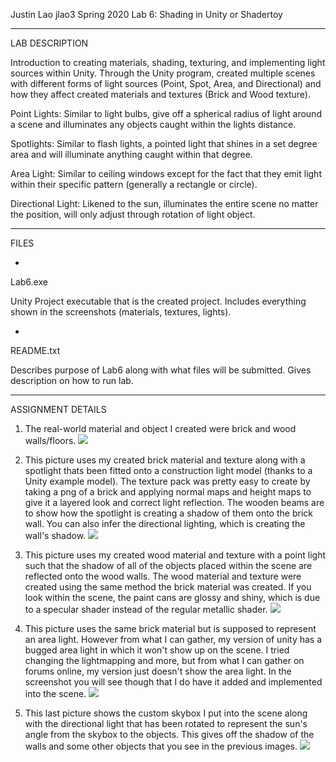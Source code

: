 Justin Lao
jlao3
Spring 2020
Lab 6: Shading in Unity or Shadertoy

----------
LAB DESCRIPTION

Introduction to creating materials, shading, texturing, and implementing light sources within Unity.
Through the Unity program, created multiple scenes with different forms of light sources (Point, Spot, Area, and
Directional) and how they affect created materials and textures (Brick and Wood texture).

Point Lights: Similar to light bulbs, give off a spherical radius of light around a scene and illuminates any objects caught within the lights distance.

Spotlights: Similar to flash lights, a pointed light that shines in a set degree area and will illuminate anything caught within that degree.

Area Light: Similar to ceiling windows except for the fact that they emit light within their specific pattern (generally a rectangle or circle).

Directional Light: Likened to the sun, illuminates the entire scene no matter the position, will only adjust through rotation of light object.

----------
FILES

-
Lab6.exe

Unity Project executable that is the created project. Includes everything shown in the screenshots (materials,
textures, lights).

-
README.txt

Describes purpose of Lab6 along with what files will be submitted.
Gives description on how to run lab.

----------
ASSIGNMENT DETAILS

1. The real-world material and object I created were brick and wood walls/floors.
![](lab6/Images/Wood_and_Brick_Inspiration.jpg)

2. This picture uses my created brick material and texture along with a spotlight thats been fitted onto a construction light model (thanks to a Unity example model).
The texture pack was pretty easy to create by taking a png of a brick and applying normal maps and height maps to give it a layered look and correct light reflection. The
wooden beams are to show how the spotlight is creating a shadow of them onto the brick wall. You can also infer the directional lighting, which is creating the wall's shadow.
![](lab6/Images/Brick_Material_and_Texture.png)

3. This picture uses my created wood material and texture with a point light such that the shadow of all of the objects placed within the scene are reflected onto the wood walls.
The wood material and texture were created using the same method the brick material was created. If you look within the scene, the paint cans are glossy and shiny, which is due to
a specular shader instead of the regular metallic shader. 
![](lab6/Images/Wood_Material_and_Texture.png)

4. This picture uses the same brick material but is supposed to represent an area light. However from what I can gather, my version of unity has a bugged area light in which
it won't show up on the scene. I tried changing the lightmapping and more, but  from what I can gather on forums online, my version just doesn't show the area light. In the screenshot
you will see though that I do have it added and implemented into the scene.
![](lab6/Images/Area_Light.png)

5. This last picture shows the custom skybox I put into the scene along with the directional light that has been rotated to represent the sun's angle from the skybox to the objects.
This gives off the shadow of the walls and some other objects that you see in the previous images.
![](Unity_ThreeJS_Projects/ShadingUnity/Images/Directional_Light_and_Skybox.png)
